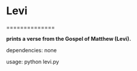 # Levi
==============

**prints a verse from the Gospel of Matthew (Levi).**

dependencies:
	none

usage: 
	python levi.py
